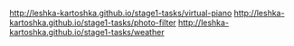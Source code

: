 http://leshka-kartoshka.github.io/stage1-tasks/virtual-piano
http://leshka-kartoshka.github.io/stage1-tasks/photo-filter
http://leshka-kartoshka.github.io/stage1-tasks/weather
